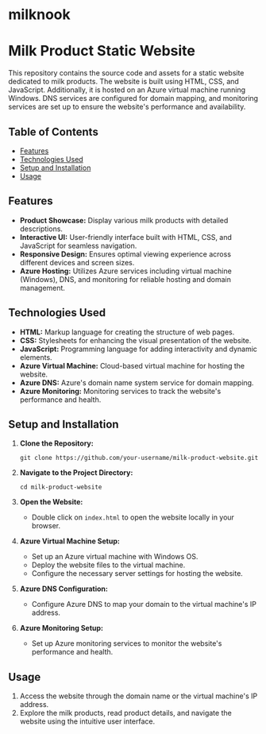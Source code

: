 # milknook
# Milk Product Static Website

This repository contains the source code and assets for a static website dedicated to milk products. The website is built using HTML, CSS, and JavaScript. Additionally, it is hosted on an Azure virtual machine running Windows. DNS services are configured for domain mapping, and monitoring services are set up to ensure the website's performance and availability.

## Table of Contents
- [Features](#features)
- [Technologies Used](#technologies-used)
- [Setup and Installation](#setup-and-installation)
- [Usage](#usage)

## Features

- **Product Showcase:** Display various milk products with detailed descriptions.
- **Interactive UI:** User-friendly interface built with HTML, CSS, and JavaScript for seamless navigation.
- **Responsive Design:** Ensures optimal viewing experience across different devices and screen sizes.
- **Azure Hosting:** Utilizes Azure services including virtual machine (Windows), DNS, and monitoring for reliable hosting and domain management.

## Technologies Used

- **HTML:** Markup language for creating the structure of web pages.
- **CSS:** Stylesheets for enhancing the visual presentation of the website.
- **JavaScript:** Programming language for adding interactivity and dynamic elements.
- **Azure Virtual Machine:** Cloud-based virtual machine for hosting the website.
- **Azure DNS:** Azure's domain name system service for domain mapping.
- **Azure Monitoring:** Monitoring services to track the website's performance and health.

## Setup and Installation

1. **Clone the Repository:**
   ```
   git clone https://github.com/your-username/milk-product-website.git
   ```

2. **Navigate to the Project Directory:**
   ```
   cd milk-product-website
   ```

3. **Open the Website:**
   - Double click on `index.html` to open the website locally in your browser.

4. **Azure Virtual Machine Setup:**
   - Set up an Azure virtual machine with Windows OS.
   - Deploy the website files to the virtual machine.
   - Configure the necessary server settings for hosting the website.

5. **Azure DNS Configuration:**
   - Configure Azure DNS to map your domain to the virtual machine's IP address.

6. **Azure Monitoring Setup:**
   - Set up Azure monitoring services to monitor the website's performance and health.

## Usage

1. Access the website through the domain name or the virtual machine's IP address.
2. Explore the milk products, read product details, and navigate the website using the intuitive user interface.
